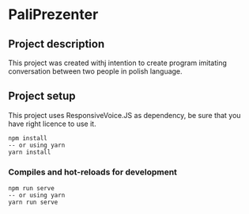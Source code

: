 # PaliPrezenter

## Project description
This project was created withj intention to create program imitating conversation between two people in polish language.

## Project setup
This project uses ResponsiveVoice.JS as dependency, be sure that you have right licence to use it.
```
npm install
-- or using yarn
yarn install
```

### Compiles and hot-reloads for development
```
npm run serve
-- or using yarn
yarn run serve
```

